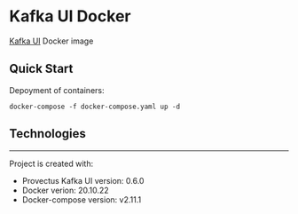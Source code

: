 # Kafka UI Docker

[Kafka UI](https://github.com/provectus/kafka-ui) Docker image


## Quick Start

Depoyment of containers:
~~~
docker-compose -f docker-compose.yaml up -d
~~~


## Technologies
---
Project is created with:
* Provectus Kafka UI version: 0.6.0
* Docker verion: 20.10.22
* Docker-compose version: v2.11.1

